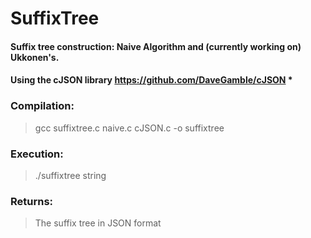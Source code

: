 # SuffixTree
#### Suffix tree construction: Naive Algorithm and (currently working on) Ukkonen's.

#### Using the cJSON library https://github.com/DaveGamble/cJSON *

### Compilation:

> gcc suffixtree.c naive.c cJSON.c -o suffixtree

### Execution:

> ./suffixtree string

### Returns: 

> The suffix tree in JSON format

